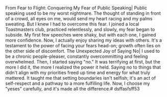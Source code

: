 From Fear to Flight: Conquering My Fear of Public Speaking|  Public speaking used to be my worst nightmare.  The thought of standing in front of a crowd, all eyes on me, would send my heart racing and my palms sweating. But I knew I had to overcome this fear.  I joined a local Toastmasters club, practiced relentlessly, and slowly, my fear began to subside. My first few speeches were shaky, but with each one, I gained more confidence.  Now, I actually enjoy sharing my ideas with others. It's a testament to the power of facing your fears head-on; growth often lies on the other side of discomfort.
The Unexpected Joy of Saying No|  I used to be a chronic people-pleaser, constantly overcommitting and feeling overwhelmed.  Then, I started saying "no." It was terrifying at first, but the more I did it, the more I realized the power it held. Saying no to things that didn't align with my priorities freed up time and energy for what truly mattered.  It taught me that setting boundaries isn't selfish; it's an act of self-respect and a pathway to a more fulfilling life. Now, I choose my "yeses" carefully, and it's made all the difference.# dsffasfsff53
